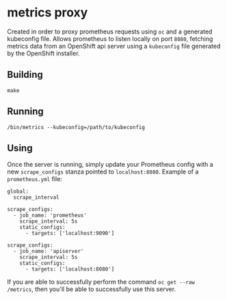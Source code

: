 metrics proxy
=============

Created in order to proxy prometheus requests using `oc` and a generated kubeconfig file.
Allows prometheus to listen locally on port `8080`, fetching metrics data from an OpenShift
api server using a `kubeconfig` file generated by the OpenShift installer.

## Building

```
make
```

## Running

```
/bin/metrics --kubeconfig=/path/to/kubeconfig
```

## Using

Once the server is running, simply update your Prometheus config with a new `scrape_configs` stanza
pointed to `localhost:8080`. Example of a `prometheus.yml` file:

```
global:
  scrape_interval

scrape_configs:
  - job_name: 'prometheus'
    scrape_interval: 5s
    static_configs:
      - targets: ['localhost:9090']

scrape_configs:
  - job_name: 'apiserver'
    scrape_interval: 5s
    static_configs:
      - targets: ['localhost:8080']
```


If you are able to successfully perform the command `oc get --raw /metrics`, then you'll be able to
successfully use this server.
